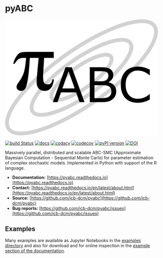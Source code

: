 # pyABC

![pyABC logo](https://raw.githubusercontent.com/ICB-DCM/pyABC/master/doc/logo/logo.png)

[![build Status](https://travis-ci.org/ICB-DCM/pyABC.svg?branch=master)](https://travis-ci.org/ICB-DCM/pyABC)
[![docs](https://readthedocs.org/projects/pyabc/badge/?version=latest)](http://pyabc.readthedocs.io/en/latest/)
[![codacy](https://api.codacy.com/project/badge/Grade/923a9ab160e6420b9fc468701be60a98)](https://www.codacy.com/app/yannikschaelte/pyABC?utm_source=github.com&amp;utm_medium=referral&amp;utm_content=ICB-DCM/pyABC&amp;utm_campaign=Badge_Grade)
[![codecov](https://codecov.io/gh/ICB-DCM/pyABC/branch/master/graph/badge.svg)](https://codecov.io/gh/ICB-DCM/pyABC)
[![pyPI version](https://badge.fury.io/py/pyabc.svg)](https://badge.fury.io/py/pyabc)
[![DOI](https://zenodo.org/badge/DOI/10.5281/zenodo.3364560.svg)](https://doi.org/10.5281/zenodo.3364560)

Massively parallel, distributed and scalable ABC-SMC
(Approximate Bayesian Computation - Sequential Monte Carlo)
for parameter estimation of complex stochastic models.
Implemented in Python with support of the R language.

- **Documentation:** [https://pyabc.readthedocs.io](https://pyabc.readthedocs.io)
- **Contact:** [https://pyabc.readthedocs.io/en/latest/about.html](https://pyabc.readthedocs.io/en/latest/about.html)
- **Source:** [https://github.com/icb-dcm/pyabc](https://github.com/icb-dcm/pyabc)
- **Bug reports:** [https://github.com/icb-dcm/pyabc/issues](https://github.com/icb-dcm/pyabc/issues)

## Examples

Many examples are available as Jupyter Notebooks in the
[examples directory](https://github.com/icb-dcm/pyabc/tree/master/doc/examples)
and also for download and for online inspection in the
[example section of the documentation](http://pyabc.readthedocs.io/en/latest/examples.html).

